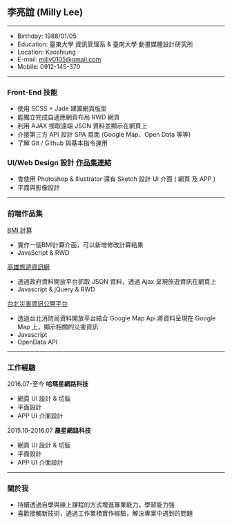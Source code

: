 ## 李亮誼 (Milly Lee)
<hr>

- Birthday: 1988/01/05
- Education: 臺東大學 資訊管理系 & 臺南大學 動畫媒體設計研究所
- Location: Kaoshiung
- E-mail: milly0105@gmail.com
- Mobile: 0912-145-370
<hr>

### Front-End 技能
- 使用 SCSS + Jade 建置網頁版型
- 能獨立完成自適應網頁布局 RWD 網頁
- 利用 AJAX 撈取遠端 JSON 資料並顯示在網頁上
- 介接第三方 API 設計 SPA 頁面 (Google Map、Open Data 等等)
- 了解 Git / Github 與基本指令運用

### UI/Web Design 設計 <a href="https://www.behance.net/Liang-YiLee" target="_blank">作品集連結</a>
- 會使用 Photoshop & Illustrator 還有 Sketch 設計 UI 介面 ( 網頁 及 APP )
- 平面與影像設計
<hr>

### 前端作品集
<a href="https://laingyilee.github.io/BMI/" target="_blank">BMI 計算</a>
  - 實作一個BMI計算介面，可以新增修改計算結果    
  - JavaScript & RWD 

<a href="https://laingyilee.github.io/travelinfo/" target="_blank">高雄旅遊資訊網</a>
 - 透過政府資料開放平台抓取 JSON 資料，透過 Ajax 呈現旅遊資訊在網頁上    
 - Javascript & jQuery & RWD 
 
<a href="https://laingyilee.github.io/typhoon/" target="_blank">台北災害資訊公開平台</a>
 - 透過台北消防局資料開放平台結合 Google Map Api 將資料呈現在 Google Map 上，顯示相關的災害資訊
 - Javascript 	
 - OpenData API 	
 <hr>
 
### 工作經驗
2016.07-至今 **哈瑪星網路科技**
- 網頁 UI 設計 & 切版
- 平面設計
- APP UI 介面設計

2015.10-2016.07 **晨星網路科技**
- 網頁 UI 設計 & 切版
- 平面設計
- APP UI 介面設計

<hr>
 
### 關於我
- 持續透過自學與線上課程的方式增進專業能力，學習能力強
- 喜歡接觸新技術，透過工作累積實作經驗，解決專案中遇到的問題

